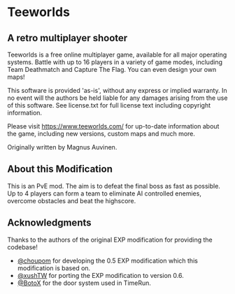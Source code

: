 # Teeworlds

## A retro multiplayer shooter

Teeworlds is a free online multiplayer game, available for all major
operating systems. Battle with up to 16 players in a variety of game
modes, including Team Deathmatch and Capture The Flag. You can even
design your own maps!

This software is provided 'as-is', without any express or implied
warranty. In no event will the authors be held liable for any damages
arising from the use of this software. See license.txt for full license
text including copyright information.

Please visit https://www.teeworlds.com/ for up-to-date information about
the game, including new versions, custom maps and much more.

Originally written by Magnus Auvinen.

## About this Modification

This is an PvE mod. The aim is to defeat the final boss as fast as possible. Up to 4 players can form a team to eliminate AI controlled enemies, overcome obstacles and beat the highscore.


## Acknowledgments

Thanks to the authors of the original EXP modification for providing the codebase!

* [@choupom](https://github.com/Choupom) for developing the 0.5 EXP modification which this modification is based on.
* [@xushTW](https://github.com/xushWT) for porting the EXP modification to version 0.6.
* [@BotoX](https://github.com/BotoX) for the door system used in TimeRun.

